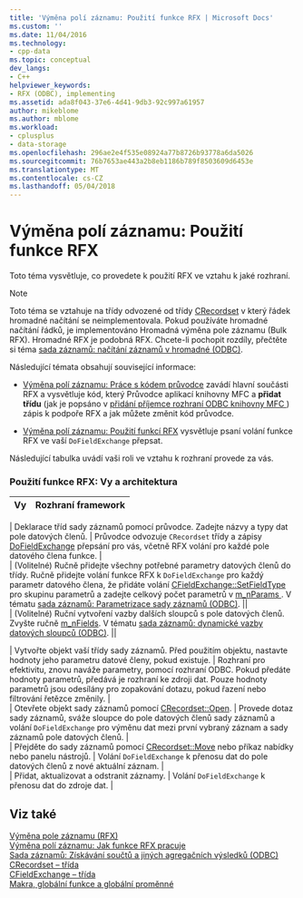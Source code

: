 ```yaml
---
title: 'Výměna polí záznamu: Použití funkce RFX | Microsoft Docs'
ms.custom: ''
ms.date: 11/04/2016
ms.technology:
- cpp-data
ms.topic: conceptual
dev_langs:
- C++
helpviewer_keywords:
- RFX (ODBC), implementing
ms.assetid: ada8f043-37e6-4d41-9db3-92c997a61957
author: mikeblome
ms.author: mblome
ms.workload:
- cplusplus
- data-storage
ms.openlocfilehash: 296ae2e4f535e08924a77b8726b93778a6da5026
ms.sourcegitcommit: 76b7653ae443a2b8eb1186b789f8503609d6453e
ms.translationtype: MT
ms.contentlocale: cs-CZ
ms.lasthandoff: 05/04/2018
---
```

# <a name="record-field-exchange-using-rfx"></a>Výměna polí záznamu: Použití funkce RFX
Toto téma vysvětluje, co provedete k použití RFX ve vztahu k jaké rozhraní.  
  
> [!NOTE]
>  Toto téma se vztahuje na třídy odvozené od třídy [CRecordset](../../mfc/reference/crecordset-class.md) v který řádek hromadné načítání se neimplementovala. Pokud používáte hromadné načítání řádků, je implementováno Hromadná výměna pole záznamu (Bulk RFX). Hromadné RFX je podobná RFX. Chcete-li pochopit rozdíly, přečtěte si téma [sada záznamů: načítání záznamů v hromadné (ODBC)](../../data/odbc/recordset-fetching-records-in-bulk-odbc.md).  
  
 Následující témata obsahují související informace:  
  
-   [Výměna polí záznamu: Práce s kódem průvodce](../../data/odbc/record-field-exchange-working-with-the-wizard-code.md) zavádí hlavní součásti RFX a vysvětluje kód, který Průvodce aplikací knihovny MFC a **přidat třídu** (jak je popsáno v [přidání příjemce rozhraní ODBC knihovny MFC ](../../mfc/reference/adding-an-mfc-odbc-consumer.md)) zápis k podpoře RFX a jak můžete změnit kód průvodce.  
  
-   [Výměna polí záznamu: Použití funkcí RFX](../../data/odbc/record-field-exchange-using-the-rfx-functions.md) vysvětluje psaní volání funkce RFX ve vaší `DoFieldExchange` přepsat.  
  
 Následující tabulka uvádí vaši roli ve vztahu k rozhraní provede za vás.  
  
### <a name="using-rfx-you-and-the-framework"></a>Použití funkce RFX: Vy a architektura  
  
|Vy|Rozhraní framework|  
|---------|-------------------|  

| Deklarace tříd sady záznamů pomocí průvodce. Zadejte názvy a typy dat pole datových členů. | Průvodce odvozuje `CRecordset` třídy a zápisy [DoFieldExchange](../../mfc/reference/crecordset-class.md#dofieldexchange) přepsání pro vás, včetně RFX volání pro každé pole datového člena funkce. |  
| (Volitelné) Ručně přidejte všechny potřebné parametry datových členů do třídy. Ručně přidejte volání funkce RFX k `DoFieldExchange` pro každý parametr datového člena, že přidáte volání [CFieldExchange::SetFieldType](../../mfc/reference/cfieldexchange-class.md#setfieldtype) pro skupinu parametrů a zadejte celkový počet parametrů v [m_nParams ](../../mfc/reference/crecordset-class.md#m_nparams). V tématu [sada záznamů: Parametrizace sady záznamů (ODBC)](../../data/odbc/recordset-parameterizing-a-recordset-odbc.md). ||  
| (Volitelné) Ruční vytvoření vazby dalších sloupců s pole datových členů. Zvyšte ručně [m_nFields](../../mfc/reference/crecordset-class.md#m_nfields). V tématu [sada záznamů: dynamické vazby datových sloupců (ODBC)](../../data/odbc/recordset-dynamically-binding-data-columns-odbc.md). ||  

| Vytvořte objekt vaší třídy sady záznamů. Před použitím objektu, nastavte hodnoty jeho parametru datové členy, pokud existuje. | Rozhraní pro efektivitu, znovu naváže parametry, pomocí rozhraní ODBC. Pokud předáte hodnoty parametrů, předává je rozhraní ke zdroji dat. Pouze hodnoty parametrů jsou odesílány pro zopakování dotazu, pokud řazení nebo filtrování řetězce změnily. |  
| Otevřete objekt sady záznamů pomocí [CRecordset::Open](../../mfc/reference/crecordset-class.md#open). | Provede dotaz sady záznamů, sváže sloupce do pole datových členů sady záznamů a volání `DoFieldExchange` pro výměnu dat mezi první vybraný záznam a sady záznamů pole datových členů. |  
| Přejděte do sady záznamů pomocí [CRecordset::Move](../../mfc/reference/crecordset-class.md#move) nebo příkaz nabídky nebo panelu nástrojů. | Volání `DoFieldExchange` k přenosu dat do pole datových členů z nové aktuální záznam. |  
| Přidat, aktualizovat a odstranit záznamy. | Volání `DoFieldExchange` k přenosu dat do zdroje dat. |  
  
## <a name="see-also"></a>Viz také  
 [Výměna pole záznamu (RFX)](../../data/odbc/record-field-exchange-rfx.md)   
 [Výměna polí záznamu: Jak funkce RFX pracuje](../../data/odbc/record-field-exchange-how-rfx-works.md)   
 [Sada záznamů: Získávání součtů a jiných agregačních výsledků (ODBC)](../../data/odbc/recordset-obtaining-sums-and-other-aggregate-results-odbc.md)   
 [CRecordset – třída](../../mfc/reference/crecordset-class.md)   
 [CFieldExchange – třída](../../mfc/reference/cfieldexchange-class.md)   
 [Makra, globální funkce a globální proměnné](../../mfc/reference/mfc-macros-and-globals.md)

